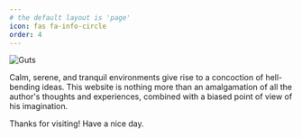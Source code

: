 ```yaml
---
# the default layout is 'page'
icon: fas fa-info-circle
order: 4
---
```


![Guts](https://cdn.jsdelivr.net/gh/rseragon/blog-assets@main/public/berser_bg.jpg)

Calm, serene, and tranquil environments give rise to a concoction of hell-bending ideas. This website is nothing more than an amalgamation of all the author's thoughts and experiences, combined with a biased point of view of his imagination.


Thanks for visiting! Have a nice day.
